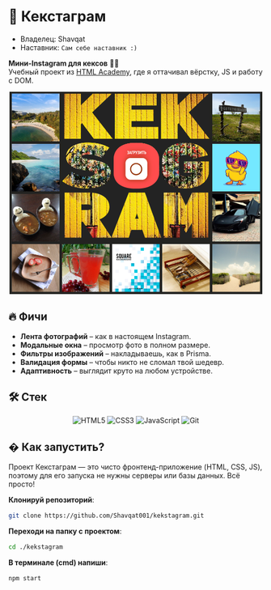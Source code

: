 # 📸 Кекстаграм

- Владелец: Shavqat
- Наставник: `Сам себе наставник :)`

**Мини-Instagram для кексов** 🍰✨  
Учебный проект из [HTML Academy](https://htmlacademy.ru/), где я оттачивал вёрстку, JS и работу с DOM.

<div align="center">
  <img src="./img/kekstagram.png" width="500" alt="Демо Кекстаграма">
</div>

## 🔥 Фичи

- **Лента фотографий** – как в настоящем Instagram.
- **Модальные окна** – просмотр фото в полном размере.
- **Фильтры изображений** – накладываешь, как в Prisma.
- **Валидация формы** – чтобы никто не сломал твой шедевр.
- **Адаптивность** – выглядит круто на любом устройстве.

## 🛠 Стек

<div align="center">
  <img src="https://img.shields.io/badge/HTML5-E34F26?logo=html5&logoColor=white" alt="HTML5">
  <img src="https://img.shields.io/badge/CSS3-1572B6?logo=css3&logoColor=white" alt="CSS3">
  <img src="https://img.shields.io/badge/JavaScript-F7DF1E?logo=javascript&logoColor=black" alt="JavaScript">
  <img src="https://img.shields.io/badge/Git-F05032?logo=git&logoColor=white" alt="Git">
</div>

## � Как запустить?

Проект Кекстаграм — это чисто фронтенд-приложение (HTML, CSS, JS), поэтому для его запуска не нужны серверы или базы данных. Всё просто!

**Клонируй репозиторий**:

```bash
git clone https://github.com/Shavqat001/kekstagram.git
```

**Переходи на папку с проектом**:

```bash
cd ./kekstagram
```

**В терминале (cmd) напиши**:

```bash
npm start
```
